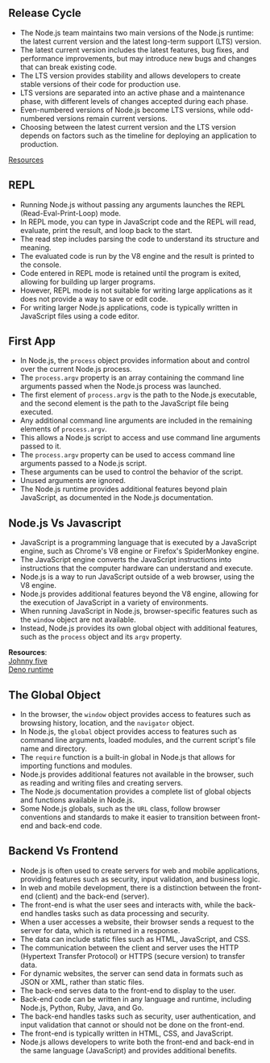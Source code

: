 ## Release Cycle

- The Node.js team maintains two main versions of the Node.js runtime: the latest current version and the latest long-term support (LTS) version.
- The latest current version includes the latest features, bug fixes, and performance improvements, but may introduce new bugs and changes that can break existing code.
- The LTS version provides stability and allows developers to create stable versions of their code for production use.
- LTS versions are separated into an active phase and a maintenance phase, with different levels of changes accepted during each phase.
- Even-numbered versions of Node.js become LTS versions, while odd-numbered versions remain current versions.
- Choosing between the latest current version and the LTS version depends on factors such as the timeline for deploying an application to production.

[Resources](https://github.com/nodejs/release#release-schedule)

## REPL
- Running Node.js without passing any arguments launches the REPL (Read-Eval-Print-Loop) mode.
- In REPL mode, you can type in JavaScript code and the REPL will read, evaluate, print the result, and loop back to the start.
- The read step includes parsing the code to understand its structure and meaning.
- The evaluated code is run by the V8 engine and the result is printed to the console.
- Code entered in REPL mode is retained until the program is exited, allowing for building up larger programs.
- However, REPL mode is not suitable for writing large applications as it does not provide a way to save or edit code.
- For writing larger Node.js applications, code is typically written in JavaScript files using a code editor.

## First App
- In Node.js, the `process` object provides information about and control over the current Node.js process.
- The `process.argv` property is an array containing the command line arguments passed when the Node.js process was launched.
- The first element of `process.argv` is the path to the Node.js executable, and the second element is the path to the JavaScript file being executed.
- Any additional command line arguments are included in the remaining elements of `process.argv`.
- This allows a Node.js script to access and use command line arguments passed to it.
- The `process.argv` property can be used to access command line arguments passed to a Node.js script.
- These arguments can be used to control the behavior of the script.
- Unused arguments are ignored.
- The Node.js runtime provides additional features beyond plain JavaScript, as documented in the Node.js documentation.

## Node.js Vs Javascript
- JavaScript is a programming language that is executed by a JavaScript engine, such as Chrome's V8 engine or Firefox's SpiderMonkey engine.
- The JavaScript engine converts the JavaScript instructions into instructions that the computer hardware can understand and execute.
- Node.js is a way to run JavaScript outside of a web browser, using the V8 engine.
- Node.js provides additional features beyond the V8 engine, allowing for the execution of JavaScript in a variety of environments.
- When running JavaScript in Node.js, browser-specific features such as the `window` object are not available.
- Instead, Node.js provides its own global object with additional features, such as the `process` object and its `argv` property.

**Resources**:<br>
[Johnny five](https://johnny-five.io/)<br>
[Deno runtime](https://deno.land/)

## The Global Object
- In the browser, the `window` object provides access to features such as browsing history, location, and the `navigator` object.
- In Node.js, the `global` object provides access to features such as command line arguments, loaded modules, and the current script's file name and directory.
- The `require` function is a built-in global in Node.js that allows for importing functions and modules.
- Node.js provides additional features not available in the browser, such as reading and writing files and creating servers.
- The Node.js documentation provides a complete list of global objects and functions available in Node.js.
- Some Node.js globals, such as the `URL` class, follow browser conventions and standards to make it easier to transition between front-end and back-end code.

## Backend Vs Frontend
- Node.js is often used to create servers for web and mobile applications, providing features such as security, input validation, and business logic.
- In web and mobile development, there is a distinction between the front-end (client) and the back-end (server).
- The front-end is what the user sees and interacts with, while the back-end handles tasks such as data processing and security.
- When a user accesses a website, their browser sends a request to the server for data, which is returned in a response.
- The data can include static files such as HTML, JavaScript, and CSS.
- The communication between the client and server uses the HTTP (Hypertext Transfer Protocol) or HTTPS (secure version) to transfer data.
- For dynamic websites, the server can send data in formats such as JSON or XML, rather than static files.
- The back-end serves data to the front-end to display to the user.
- Back-end code can be written in any language and runtime, including Node.js, Python, Ruby, Java, and Go.
- The back-end handles tasks such as security, user authentication, and input validation that cannot or should not be done on the front-end.
- The front-end is typically written in HTML, CSS, and JavaScript.
- Node.js allows developers to write both the front-end and back-end in the same language (JavaScript) and provides additional benefits.
